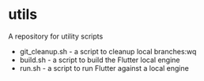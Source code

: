 # utils
A repository for utility scripts

- git_cleanup.sh - a script to cleanup local branches:wq
- build.sh - a script to build the Flutter local engine
- run.sh - a script to run Flutter against a local engine 
